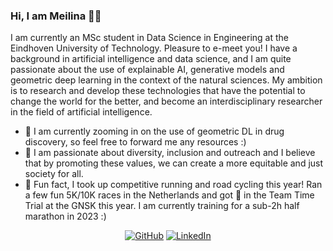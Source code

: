 ### Hi, I am Meilina 👋🏼

I am currently an MSc student in Data Science in Engineering at the Eindhoven University of Technology. Pleasure to e-meet you! I have a background in artificial intelligence and data science, and I am quite passionate about the use of explainable AI, generative models and geometric deep learning in the context of the natural sciences. My ambition is to research and develop these technologies that have the potential to change the world for the better, and become an interdisciplinary researcher in the field of artificial intelligence.

- 🧠 I am currently zooming in on the use of geometric DL in drug discovery, so feel free to forward me any resources :)
- 💬 I am passionate about diversity, inclusion and outreach and I believe that by promoting these values, we can create a more equitable and just society for all.
- 🏃 Fun fact, I took up competitive running and road cycling this year! Ran a few fun 5K/10K races in the Netherlands and got 🥈 in the Team Time Trial at the GNSK this year. I am currently training for a sub-2h half marathon in 2023 :)

<p align="center">
	<a href="https://github.com/MeilinaR"><img src="https://img.shields.io/github/followers/MeilinaR.svg?label=GitHub&style=social" alt="GitHub"></a>
	<a href="https://www.linkedin.com/in/meilina/?locale=en_US"><img src="https://img.shields.io/badge/LinkedIn--_.svg?style=social&logo=linkedin" alt="LinkedIn"></a>
</p>
